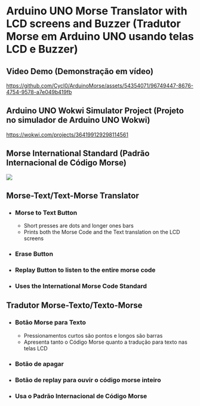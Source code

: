 # Arduino UNO Morse Translator with LCD screens and Buzzer (Tradutor Morse em Arduino UNO usando telas LCD e Buzzer)

## Video Demo (Demonstração em vídeo)
https://github.com/Cycl0/ArduinoMorse/assets/54354071/96749447-8676-4754-9578-a7e049b419fb

## Arduino UNO Wokwi Simulator Project (Projeto no simulador de Arduino UNO Wokwi)
https://wokwi.com/projects/364199129298114561

## Morse International Standard (Padrão Internacional de Código Morse)
![](https://github.com/Cycl0/ArduinoMorse/assets/54354071/7f062d58-de2b-4954-8d08-18315ecedc99)

## Morse-Text/Text-Morse Translator
- ### Morse to Text Button
  - Short presses are dots and longer ones bars
  - Prints both the Morse Code and the Text translation on the LCD screens
- ### Erase Button
- ### Replay Button to listen to the entire morse code
- ### Uses the International Morse Code Standard

## Tradutor Morse-Texto/Texto-Morse
- ### Botão Morse para Texto
  - Pressionamentos curtos são pontos e longos são barras
  - Apresenta tanto o Código Morse quanto a tradução para texto nas telas LCD
- ### Botão de apagar
- ### Botão de replay para ouvir o código morse inteiro
- ### Usa o Padrão Internacional de Código Morse
